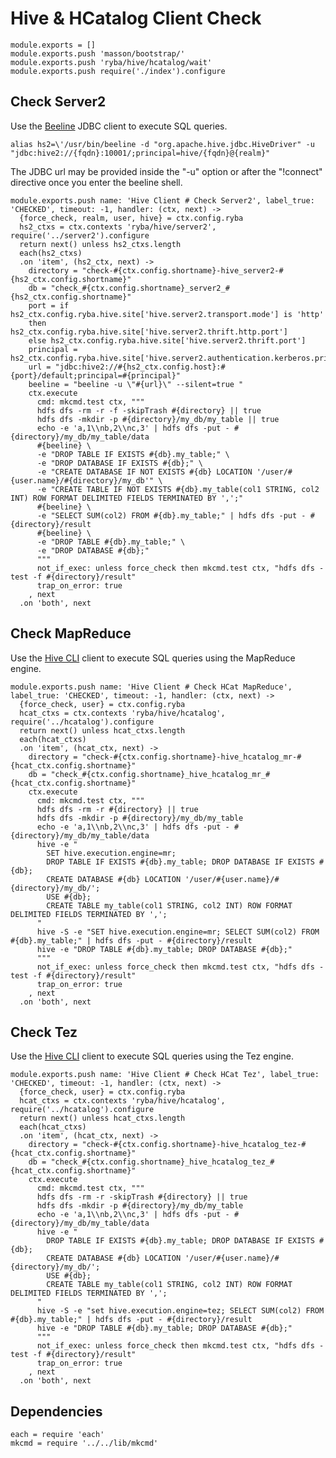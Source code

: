 
# Hive & HCatalog Client Check

    module.exports = []
    module.exports.push 'masson/bootstrap/'
    module.exports.push 'ryba/hive/hcatalog/wait'
    module.exports.push require('./index').configure

## Check Server2

Use the [Beeline][beeline] JDBC client to execute SQL queries.

```
alias hs2=\'/usr/bin/beeline -d "org.apache.hive.jdbc.HiveDriver" -u "jdbc:hive2://{fqdn}:10001/;principal=hive/{fqdn}@{realm}"
```

The JDBC url may be provided inside the "-u" option or after the "!connect"
directive once you enter the beeline shell.

    module.exports.push name: 'Hive Client # Check Server2', label_true: 'CHECKED', timeout: -1, handler: (ctx, next) ->
      {force_check, realm, user, hive} = ctx.config.ryba
      hs2_ctxs = ctx.contexts 'ryba/hive/server2', require('../server2').configure
      return next() unless hs2_ctxs.length
      each(hs2_ctxs)
      .on 'item', (hs2_ctx, next) ->
        directory = "check-#{ctx.config.shortname}-hive_server2-#{hs2_ctx.config.shortname}"
        db = "check_#{ctx.config.shortname}_server2_#{hs2_ctx.config.shortname}"
        port = if hs2_ctx.config.ryba.hive.site['hive.server2.transport.mode'] is 'http'
        then hs2_ctx.config.ryba.hive.site['hive.server2.thrift.http.port']
        else hs2_ctx.config.ryba.hive.site['hive.server2.thrift.port']
        principal = hs2_ctx.config.ryba.hive.site['hive.server2.authentication.kerberos.principal']
        url = "jdbc:hive2://#{hs2_ctx.config.host}:#{port}/default;principal=#{principal}"
        beeline = "beeline -u \"#{url}\" --silent=true "
        ctx.execute
          cmd: mkcmd.test ctx, """
          hdfs dfs -rm -r -f -skipTrash #{directory} || true
          hdfs dfs -mkdir -p #{directory}/my_db/my_table || true
          echo -e 'a,1\\nb,2\\nc,3' | hdfs dfs -put - #{directory}/my_db/my_table/data
          #{beeline} \
          -e "DROP TABLE IF EXISTS #{db}.my_table;" \
          -e "DROP DATABASE IF EXISTS #{db};" \
          -e "CREATE DATABASE IF NOT EXISTS #{db} LOCATION '/user/#{user.name}/#{directory}/my_db'" \
          -e "CREATE TABLE IF NOT EXISTS #{db}.my_table(col1 STRING, col2 INT) ROW FORMAT DELIMITED FIELDS TERMINATED BY ',';"
          #{beeline} \
          -e "SELECT SUM(col2) FROM #{db}.my_table;" | hdfs dfs -put - #{directory}/result
          #{beeline} \
          -e "DROP TABLE #{db}.my_table;" \
          -e "DROP DATABASE #{db};"
          """
          not_if_exec: unless force_check then mkcmd.test ctx, "hdfs dfs -test -f #{directory}/result"
          trap_on_error: true
        , next
      .on 'both', next

## Check MapReduce

Use the [Hive CLI][hivecli] client to execute SQL queries using the MapReduce
engine.

    module.exports.push name: 'Hive Client # Check HCat MapReduce', label_true: 'CHECKED', timeout: -1, handler: (ctx, next) ->
      {force_check, user} = ctx.config.ryba
      hcat_ctxs = ctx.contexts 'ryba/hive/hcatalog', require('../hcatalog').configure
      return next() unless hcat_ctxs.length
      each(hcat_ctxs)
      .on 'item', (hcat_ctx, next) ->
        directory = "check-#{ctx.config.shortname}-hive_hcatalog_mr-#{hcat_ctx.config.shortname}"
        db = "check_#{ctx.config.shortname}_hive_hcatalog_mr_#{hcat_ctx.config.shortname}"
        ctx.execute
          cmd: mkcmd.test ctx, """
          hdfs dfs -rm -r #{directory} || true
          hdfs dfs -mkdir -p #{directory}/my_db/my_table
          echo -e 'a,1\\nb,2\\nc,3' | hdfs dfs -put - #{directory}/my_db/my_table/data
          hive -e "
            SET hive.execution.engine=mr;
            DROP TABLE IF EXISTS #{db}.my_table; DROP DATABASE IF EXISTS #{db};
            CREATE DATABASE #{db} LOCATION '/user/#{user.name}/#{directory}/my_db/';
            USE #{db};
            CREATE TABLE my_table(col1 STRING, col2 INT) ROW FORMAT DELIMITED FIELDS TERMINATED BY ',';
          "
          hive -S -e "SET hive.execution.engine=mr; SELECT SUM(col2) FROM #{db}.my_table;" | hdfs dfs -put - #{directory}/result
          hive -e "DROP TABLE #{db}.my_table; DROP DATABASE #{db};"
          """
          not_if_exec: unless force_check then mkcmd.test ctx, "hdfs dfs -test -f #{directory}/result"
          trap_on_error: true
        , next
      .on 'both', next

## Check Tez

Use the [Hive CLI][hivecli] client to execute SQL queries using the Tez engine.

    module.exports.push name: 'Hive Client # Check HCat Tez', label_true: 'CHECKED', timeout: -1, handler: (ctx, next) ->
      {force_check, user} = ctx.config.ryba
      hcat_ctxs = ctx.contexts 'ryba/hive/hcatalog', require('../hcatalog').configure
      return next() unless hcat_ctxs.length
      each(hcat_ctxs)
      .on 'item', (hcat_ctx, next) ->
        directory = "check-#{ctx.config.shortname}-hive_hcatalog_tez-#{hcat_ctx.config.shortname}"
        db = "check_#{ctx.config.shortname}_hive_hcatalog_tez_#{hcat_ctx.config.shortname}"
        ctx.execute
          cmd: mkcmd.test ctx, """
          hdfs dfs -rm -r -skipTrash #{directory} || true
          hdfs dfs -mkdir -p #{directory}/my_db/my_table
          echo -e 'a,1\\nb,2\\nc,3' | hdfs dfs -put - #{directory}/my_db/my_table/data
          hive -e "
            DROP TABLE IF EXISTS #{db}.my_table; DROP DATABASE IF EXISTS #{db};
            CREATE DATABASE #{db} LOCATION '/user/#{user.name}/#{directory}/my_db/';
            USE #{db};
            CREATE TABLE my_table(col1 STRING, col2 INT) ROW FORMAT DELIMITED FIELDS TERMINATED BY ',';
          "
          hive -S -e "set hive.execution.engine=tez; SELECT SUM(col2) FROM #{db}.my_table;" | hdfs dfs -put - #{directory}/result
          hive -e "DROP TABLE #{db}.my_table; DROP DATABASE #{db};"
          """
          not_if_exec: unless force_check then mkcmd.test ctx, "hdfs dfs -test -f #{directory}/result"
          trap_on_error: true
        , next
      .on 'both', next

## Dependencies

    each = require 'each'
    mkcmd = require '../../lib/mkcmd'

[hivecli]: https://cwiki.apache.org/confluence/display/Hive/LanguageManual+Cli
[beeline]: https://cwiki.apache.org/confluence/display/Hive/HiveServer2+Clients#HiveServer2Clients-Beeline%E2%80%93NewCommandLineShell

